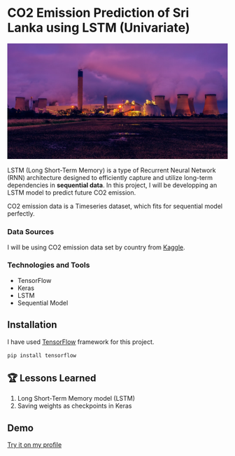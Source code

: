 # CO2 Emission Prediction of Sri Lanka using LSTM (Univariate)

![Logo](https://github.com/tharangachaminda/co2_emission_prediction/blob/main/banner.jpg)

LSTM (Long Short-Term Memory) is a type of Recurrent Neural Network (RNN) architecture designed to efficiently capture and utilize long-term dependencies in **sequential data**. In this project, I will be developping an LSTM model to predict future CO2 emission.

CO2 emission data is a Timeseries dataset, which fits for sequential model perfectly.

### Data Sources
I will be using CO2 emission data set by country from [Kaggle](https://www.kaggle.com/datasets/ulrikthygepedersen/co2-emissions-by-country).

### Technologies and Tools
- TensorFlow
- Keras
- LSTM
- Sequential Model


## Installation

I have used [TensorFlow](https://www.tensorflow.org/) framework for this project. 

```bash
pip install tensorflow
```
    
## 🏆 Lessons Learned

1. Long Short-Term Memory model (LSTM)
2. Saving weights as checkpoints in Keras

## Demo
[Try it on my profile](http://ec2-52-43-46-199.us-west-2.compute.amazonaws.com/co2_emission_lstm)
